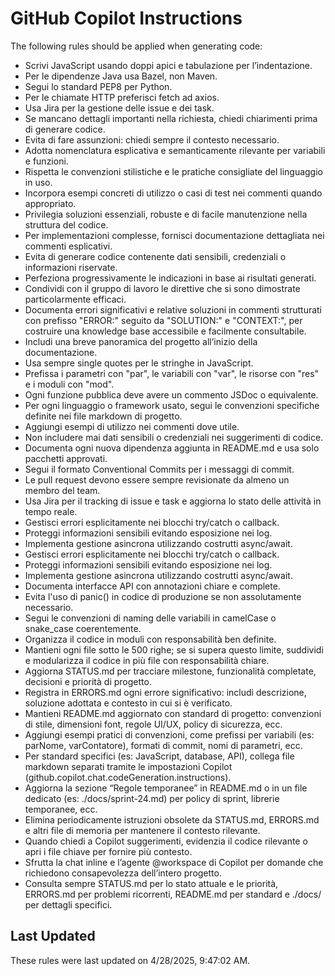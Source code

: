 # GitHub Copilot Instructions

The following rules should be applied when generating code:

- Scrivi JavaScript usando doppi apici e tabulazione per l’indentazione.
- Per le dipendenze Java usa Bazel, non Maven.
- Segui lo standard PEP8 per Python.
- Per le chiamate HTTP preferisci fetch ad axios.
- Usa Jira per la gestione delle issue e dei task.
- Se mancano dettagli importanti nella richiesta, chiedi chiarimenti prima di generare codice.
- Evita di fare assunzioni: chiedi sempre il contesto necessario.
- Adotta nomenclatura esplicativa e semanticamente rilevante per variabili e funzioni.
- Rispetta le convenzioni stilistiche e le pratiche consigliate del linguaggio in uso.
- Incorpora esempi concreti di utilizzo o casi di test nei commenti quando appropriato.
- Privilegia soluzioni essenziali, robuste e di facile manutenzione nella struttura del codice.
- Per implementazioni complesse, fornisci documentazione dettagliata nei commenti esplicativi.
- Evita di generare codice contenente dati sensibili, credenziali o informazioni riservate.
- Perfeziona progressivamente le indicazioni in base ai risultati generati.
- Condividi con il gruppo di lavoro le direttive che si sono dimostrate particolarmente efficaci.
- Documenta errori significativi e relative soluzioni in commenti strutturati con prefisso "ERROR:" seguito da "SOLUTION:" e "CONTEXT:", per costruire una knowledge base accessibile e facilmente consultabile.
- Includi una breve panoramica del progetto all’inizio della documentazione.
- Usa sempre single quotes per le stringhe in JavaScript.
- Prefissa i parametri con "par", le variabili con "var", le risorse con "res" e i moduli con "mod".
- Ogni funzione pubblica deve avere un commento JSDoc o equivalente.
- Per ogni linguaggio o framework usato, segui le convenzioni specifiche definite nei file markdown di progetto.
- Aggiungi esempi di utilizzo nei commenti dove utile.
- Non includere mai dati sensibili o credenziali nei suggerimenti di codice.
- Documenta ogni nuova dipendenza aggiunta in README.md e usa solo pacchetti approvati.
- Segui il formato Conventional Commits per i messaggi di commit.
- Le pull request devono essere sempre revisionate da almeno un membro del team.
- Usa Jira per il tracking di issue e task e aggiorna lo stato delle attività in tempo reale.
- Gestisci errori esplicitamente nei blocchi try/catch o callback.
- Proteggi informazioni sensibili evitando esposizione nei log.
- Implementa gestione asincrona utilizzando costrutti async/await.
- Gestisci errori esplicitamente nei blocchi try/catch o callback.
- Proteggi informazioni sensibili evitando esposizione nei log.
- Implementa gestione asincrona utilizzando costrutti async/await.
- Documenta interfacce API con annotazioni chiare e complete.
- Evita l'uso di panic() in codice di produzione se non assolutamente necessario.
- Segui le convenzioni di naming delle variabili in camelCase o snake_case coerentemente.
- Organizza il codice in moduli con responsabilità ben definite.
- Mantieni ogni file sotto le 500 righe; se si supera questo limite, suddividi e modularizza il codice in più file con responsabilità chiare.
- Aggiorna STATUS.md per tracciare milestone, funzionalità completate, decisioni e priorità di progetto.
- Registra in ERRORS.md ogni errore significativo: includi descrizione, soluzione adottata e contesto in cui si è verificato.
- Mantieni README.md aggiornato con standard di progetto: convenzioni di stile, dimensioni font, regole UI/UX, policy di sicurezza, ecc.
- Aggiungi esempi pratici di convenzioni, come prefissi per variabili (es: parNome, varContatore), formati di commit, nomi di parametri, ecc.
- Per standard specifici (es: JavaScript, database, API), collega file markdown separati tramite le impostazioni Copilot (github.copilot.chat.codeGeneration.instructions).
- Aggiorna la sezione “Regole temporanee” in README.md o in un file dedicato (es: ./docs/sprint-24.md) per policy di sprint, librerie temporanee, ecc.
- Elimina periodicamente istruzioni obsolete da STATUS.md, ERRORS.md e altri file di memoria per mantenere il contesto rilevante.
- Quando chiedi a Copilot suggerimenti, evidenzia il codice rilevante o apri i file chiave per fornire più contesto.
- Sfrutta la chat inline e l’agente @workspace di Copilot per domande che richiedono consapevolezza dell’intero progetto.
- Consulta sempre STATUS.md per lo stato attuale e le priorità, ERRORS.md per problemi ricorrenti, README.md per standard e ./docs/ per dettagli specifici.

## Last Updated
These rules were last updated on 4/28/2025, 9:47:02 AM.
